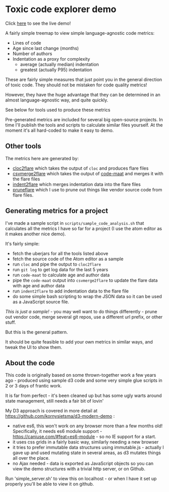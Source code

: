 # Toxic code explorer demo

Click [here](https://kornysietsma.github.io/toxic-code-explorer-demo/) to see the live demo!

A fairly simple treemap to view simple language-agnostic code metrics:

- Lines of code
- Age since last change (months)
- Number of authors
- Indentation as a proxy for complexity
    - average (actually median) indentation
    - greatest (actually P95) indentation

These are fairly simple measures that just point you in the general direction
of toxic code.  They should not be mistaken for code quality metrics!

However, they have the huge advantage that they can be determined in an almost
language-agnostic way, and quite quickly.

See below for tools used to produce these metrics

Pre-generated metrics are included for several big open-source projects. In time
I'll publish the tools and scripts to calculate similar files yourself.  At the
moment it's all hard-coded to make it easy to demo.

## Other tools

The metrics here are generated by:
* [cloc2flare](https://github.com/kornysietsma/cloc2flare/) which takes the output of `cloc` and produces flare files
* [csvmerge2flare](https://github.com/kornysietsma/csvmerge2flare/) which takes the output of [code-maat](https://github.com/adamtornhill/code-maat) and merges it with the flare files
* [indent2flare](https://github.com/kornysietsma/indent2flare/) which merges indentation data into the flare files
* [pruneflare](https://github.com/kornysietsma/pruneflare/) which I use to prune out things like vendor source code from flare files.

## Generating metrics for a project

I've made a sample script in `scripts/sample_code_analysis.sh` that calculates
all the metrics I have so far for a project (I use the atom editor as it
makes another nice demo).

It's fairly simple:
* fetch the uberjars for all the tools listed above
* fetch the source code of the Atom editor as a sample
* run `cloc` and pipe the output to `cloc2flare`
* run `git log` to get log data for the last 5 years
* run `code-maat` to calculate age and author data
* pipe the `code-maat` output into `csvmerge2flare` to update the flare data with age and author data
* run `indent2flare` to add indentation data to the flare file
* do some simple bash scripting to wrap the JSON data so it can be used as a JavaScript source file.

*This is just a sample!* - you may well want to do things differently - prune out vendor code,
merge several git repos, use a different url prefix, or other stuff.

But this is the general pattern.

It should be quite feasible to add your own metrics in similar ways, and tweak the UI to show them.

## About the code

This code is originally based on some thrown-together work a few years ago - produced using sample
d3 code and some very simple glue scripts in 2 or 3 days of frantic work.

It is far from perfect - it's been cleaned up but has some ugly warts around
state management, still needs a fair bit of lovin'

My D3 approach is covered in more detail at https://github.com/kornysietsma/d3-modern-demo :

- native es6, this won't work on any browser more than a few months old!
Specifically, it needs es6 module support - https://caniuse.com/#feat=es6-module - so no IE support for a start.
- it uses css grids in a fairly basic way, similarly needing a new browser
- it tries to prefer immutable data structures using immutable.js - actually I gave up
and used mutating state in several areas, as d3 mutates things all over the place.
- no Ajax needed - data is exported as JavaScript objects so you can view
the demo structures with a trivial http server, or on Github.

Run 'simple_server.sh' to view this on localhost - or when I have it set up
properly you'll be able to view it on github.
